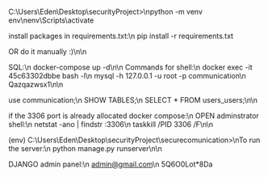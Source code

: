 C:\Users\Eden\Desktop\securityProject>\npython -m venv env\nenv\Scripts\activate

install packages in requirements.txt:\n pip install -r requirements.txt

OR do it manually :)\n\n

SQL:\n
docker-compose up -d\n\n
Commands for shell:\n
docker exec -it 45c63302dbbe bash -l\n
mysql -h 127.0.0.1 -u root -p communication\n
Qazqazwsx1\n\n

use communication;\n
SHOW TABLES;\n
SELECT * FROM users_users;\n\n

if the 3306 port is already allocated docker compose:\n
OPEN adminstrator shell:\n
netstat -ano | findstr :3306\n
taskkill /PID 3306 /F\n\n

(env) C:\Users\Eden\Desktop\securityProject\securecomunication>\nTo run the server:\n
python manage.py runserver\n\n

DJANGO admin panel:\n
admin@gmail.com\n
5Q6O0Lot*8Da




